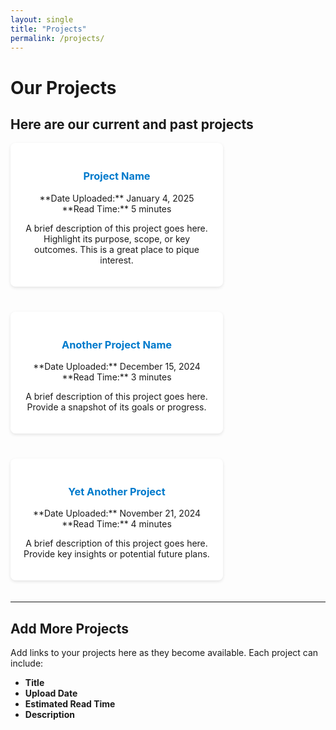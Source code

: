 ```yaml
---
layout: single
title: "Projects"
permalink: /projects/
---
```


# Our Projects

Here are our current and past projects
---

<div style="display: flex; flex-wrap: wrap; justify-content: flex-start; gap: 20px;">

<!-- Example Project 1 -->
<div style="background-color: white; padding: 20px; border-radius: 8px; box-shadow: 0 2px 5px rgba(0, 0, 0, 0.1); width: 300px; text-align: center; margin-bottom: 20px;">
  <h3><a href="#project-link" style="text-decoration: none; color: #007acc;">Project Name</a></h3>
  <p>
    **Date Uploaded:** January 4, 2025<br>
    **Read Time:** 5 minutes
  </p>
  <p>A brief description of this project goes here. Highlight its purpose, scope, or key outcomes. This is a great place to pique interest.</p>
</div>

<!-- Example Project 2 -->
<div style="background-color: white; padding: 20px; border-radius: 8px; box-shadow: 0 2px 5px rgba(0, 0, 0, 0.1); width: 300px; text-align: center; margin-bottom: 20px;">
  <h3><a href="#project-link" style="text-decoration: none; color: #007acc;">Another Project Name</a></h3>
  <p>
    **Date Uploaded:** December 15, 2024<br>
    **Read Time:** 3 minutes
  </p>
  <p>A brief description of this project goes here. Provide a snapshot of its goals or progress.</p>
</div>

<!-- Example Project 3 -->
<div style="background-color: white; padding: 20px; border-radius: 8px; box-shadow: 0 2px 5px rgba(0, 0, 0, 0.1); width: 300px; text-align: center; margin-bottom: 20px;">
  <h3><a href="#project-link" style="text-decoration: none; color: #007acc;">Yet Another Project</a></h3>
  <p>
    **Date Uploaded:** November 21, 2024<br>
    **Read Time:** 4 minutes
  </p>
  <p>A brief description of this project goes here. Provide key insights or potential future plans.</p>
</div>

</div>

---

## Add More Projects

Add links to your projects here as they become available. Each project can include:
- **Title**
- **Upload Date**
- **Estimated Read Time**
- **Description**
